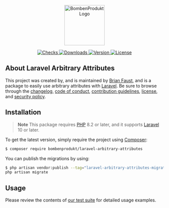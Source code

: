 <p align="center">
    <a href="https://bombenprodukt.com" target="_blank">
        <img src="https://raw.githubusercontent.com/faustbrian/assets/main/logo-text.svg" width="128" alt="BombenProdukt Logo" />
    </a>
</p>

<p align="center">
    <a href="https://github.com/faustbrian/laravel-arbitrary-attributes/actions">
        <img src="https://badge.sh/github/check-runs/BombenProdukt/laravel-arbitrary-attributes" alt="Checks" />
    </a>
    <a href="https://packagist.org/packages/bombenprodukt/laravel-arbitrary-attributes">
        <img src="https://badge.sh/packagist/downloads/BombenProdukt/laravel-arbitrary-attributes" alt="Downloads" />
    </a>
    <a href="https://packagist.org/packages/bombenprodukt/laravel-arbitrary-attributes">
        <img src="https://badge.sh/packagist/version/BombenProdukt/laravel-arbitrary-attributes" alt="Version" />
    </a>
    <a href="https://packagist.org/packages/bombenprodukt/laravel-arbitrary-attributes">
        <img src="https://badge.sh/packagist/license/BombenProdukt/laravel-arbitrary-attributes" alt="License" />
    </a>
</p>

## About Laravel Arbitrary Attributes

This project was created by, and is maintained by [Brian Faust](https://github.com/faustbrian), and is a package to easily use arbitrary attributes with [Laravel](https://laravel.com/). Be sure to browse through the [changelog](CHANGELOG.md), [code of conduct](.github/CODE_OF_CONDUCT.md), [contribution guidelines](.github/CONTRIBUTING.md), [license](LICENSE), and [security policy](.github/SECURITY.md).

## Installation

> **Note**
> This package requires [PHP](https://www.php.net/) 8.2 or later, and it supports [Laravel](https://laravel.com/) 10 or later.

To get the latest version, simply require the project using [Composer](https://getcomposer.org/):

```bash
$ composer require bombenprodukt/laravel-arbitrary-attributes
```

You can publish the migrations by using:

```bash
$ php artisan vendor:publish --tag="laravel-arbitrary-attributes-migrations"
php artisan migrate
```

## Usage

Please review the contents of [our test suite](/tests) for detailed usage examples.
